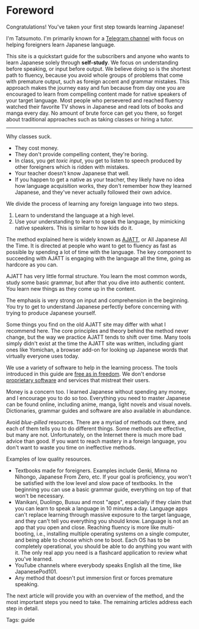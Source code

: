 # Foreword

Congratulations! You've taken your first step towards learning Japanese!

I'm Tatsumoto. I'm primarily known for a [Telegram channel](https://t.me/ajatt_tools)
with focus on helping foreigners learn Japanese language.

This site is a quickstart guide for the subscribers
and anyone who wants to learn Japanese solely through **self-study**.
We focus on understanding before speaking, or input before output.
We believe doing so is the shortest path to fluency,
because you avoid whole groups of problems that come with premature output,
such as foreign accent and grammar mistakes.
This approach makes the journey easy and fun
because from day one you are encouraged to learn from compelling content
made for native speakers of your target language.
Most people who persevered and reached fluency
watched their favorite TV shows in Japanese
and read lots of books and manga every day.
No amount of brute force can get you there,
so forget about traditional approaches such as taking classes or hiring a tutor.

****

Why classes suck.

* They cost money.
* They don't provide compelling content, they're boring.
* In class, you get *toxic input*,
you get to listen to speech produced by other foreigners which is ridden with mistakes.
* Your teacher doesn't know Japanese that well.
* If you happen to get a native as your teacher,
they likely have no idea how language acquisition works,
they don't remember how they learned Japanese,
and they've never actually followed their own advice.

We divide the process of learning any foreign language into two steps.

1) Learn to understand the language at a high level.
2) Use your understanding to learn to speak the language,
by mimicking native speakers.
This is similar to how kids do it.

The method explained here is widely known as
[AJATT](faq.html#whats-ajatt),
or All Japanese All the Time.
It is directed at people who want to get to fluency as fast as possible
by spending a lot of time with the language.
The key component to succeeding with AJATT is engaging with the language all the time,
going as hardcore as you can.

AJATT has very little formal structure.
You learn the most common words, study some basic grammar,
but after that you dive into authentic content.
You learn new things as they come up in the content.

The emphasis is very strong on input and comprehension in the beginning.
You try to get to understand Japanese perfectly
before concerning with trying to produce Japanese yourself.

Some things you find on the old AJATT site may differ with what I recommend here.
The core principles and theory behind the method never change,
but the way we practice AJATT tends to shift over time.
Many tools simply didn't exist at the time the AJATT site was written,
including giant ones like Yomichan, a browser add-on for looking up Japanese words
that virtually everyone uses today.

We use a variety of software to help in the learning process.
The tools introduced in this guide are
[free as in freedom](https://www.gnu.org/philosophy/free-sw.html).
We don't endorse
[proprietary software](https://www.gnu.org/proprietary/proprietary.html)
and services that mistreat their users.

Money is a concern too.
I learned Japanese without spending any money, and I encourage you to do so too.
Everything you need to master Japanese can be found online,
including anime, manga, light novels and visual novels.
Dictionaries, grammar guides and software are also available in abundance.

Avoid *blue-pilled* resources.
There are a myriad of methods out there,
and each of them tells you to do different things.
Some methods are effective, but many are not.
Unfortunately, on the Internet there is much more bad advice than good.
If you want to reach mastery in a foreign language,
you don't want to waste you time on ineffective methods.

Examples of low quality resources.

* Textbooks made for foreigners.
Examples include Genki, Minna no Nihongo, Japanese From Zero, etc.
If your goal is proficiency, you won't be satisfied with the low level and slow pace of textbooks.
In the beginning you can use a basic grammar guide,
everything on top of that won't be necessary.
* Wanikani, Duolingo, Busuu and most "apps",
especially if they claim that you can learn to speak a language in 10 minutes a day.
Language apps can't replace learning through massive exposure to the target language,
and they can't tell you everything you should know.
Language is not an app that you open and close.
Reaching fluency is more like multi-booting,
i.e., installing multiple operating systems on a single computer,
and being able to choose which one to boot.
Each OS has to be completely operational,
you should be able to do anything you want with it.
The only real app you need is a flashcard application to review what you've learned.
* YouTube channels where everybody speaks English all the time, like JapanesePod101.
* Any method that doesn't put immersion first or forces premature speaking.

The next article will provide you with an overview of the method,
and the most important steps you need to take.
The remaining articles address each step in detail.

Tags: guide
